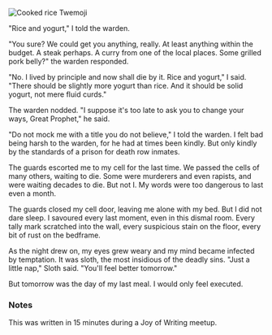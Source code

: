 ![Cooked rice Twemoji](/j-executed/attachments/thumbnail.svg)

"Rice and yogurt," I told the warden.

"You sure? We could get you anything, really. At least anything within the budget. A steak perhaps. A curry from one of the local places. Some grilled pork belly?" the warden responded.

"No. I lived by principle and now shall die by it. Rice and yogurt," I said. "There should be slightly more yogurt than rice. And it should be solid yogurt, not mere fluid curds."

The warden nodded. "I suppose it's too late to ask you to change your ways, Great Prophet," he said.

"Do not mock me with a title you do not believe," I told the warden. I felt bad being harsh to the warden, for he had at times been kindly. But only kindly by the standards of a prison for death row inmates.

The guards escorted me to my cell for the last time. We passed the cells of many others, waiting to die. Some were murderers and even rapists, and were waiting decades to die. But not I. My words were too dangerous to last even a month.

The guards closed my cell door, leaving me alone with my bed. But I did not dare sleep. I savoured every last moment, even in this dismal room. Every tally mark scratched into the wall, every suspicious stain on the floor, every bit of rust on the bedframe.

As the night drew on, my eyes grew weary and my mind became infected by temptation. It was sloth, the most insidious of the deadly sins. "Just a little nap," Sloth said. "You'll feel better tomorrow."

But tomorrow was the day of my last meal. I would only feel executed.

### Notes

This was written in 15 minutes during a Joy of Writing meetup.